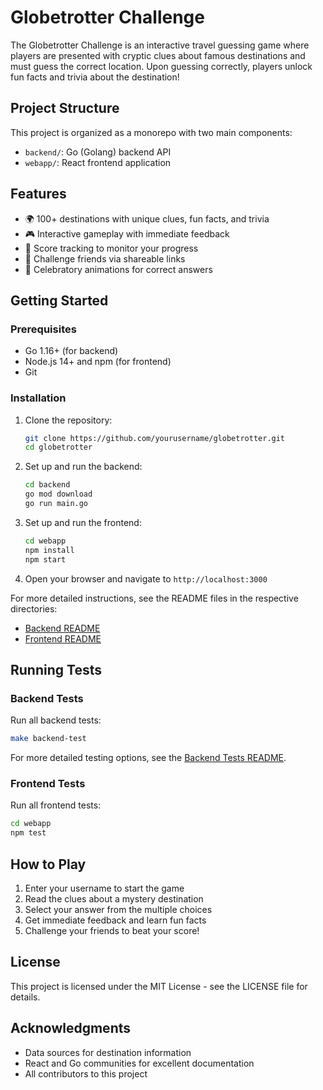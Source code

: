 # Globetrotter Challenge

The Globetrotter Challenge is an interactive travel guessing game where players are presented with cryptic clues about famous destinations and must guess the correct location. Upon guessing correctly, players unlock fun facts and trivia about the destination!

## Project Structure

This project is organized as a monorepo with two main components:

- `backend/`: Go (Golang) backend API
- `webapp/`: React frontend application

## Features

- 🌍 100+ destinations with unique clues, fun facts, and trivia
- 🎮 Interactive gameplay with immediate feedback
- 🎯 Score tracking to monitor your progress
- 🔗 Challenge friends via shareable links
- 🎉 Celebratory animations for correct answers

## Getting Started

### Prerequisites

- Go 1.16+ (for backend)
- Node.js 14+ and npm (for frontend)
- Git

### Installation

1. Clone the repository:
   ```bash
   git clone https://github.com/yourusername/globetrotter.git
   cd globetrotter
   ```

2. Set up and run the backend:
   ```bash
   cd backend
   go mod download
   go run main.go
   ```

3. Set up and run the frontend:
   ```bash
   cd webapp
   npm install
   npm start
   ```

4. Open your browser and navigate to `http://localhost:3000`

For more detailed instructions, see the README files in the respective directories:
- [Backend README](./backend/README.md)
- [Frontend README](./webapp/README.md)

## Running Tests

### Backend Tests

Run all backend tests:
```bash
make backend-test
```

For more detailed testing options, see the [Backend Tests README](./backend/tests/README.md).

### Frontend Tests

Run all frontend tests:
```bash
cd webapp
npm test
```

## How to Play

1. Enter your username to start the game
2. Read the clues about a mystery destination
3. Select your answer from the multiple choices
4. Get immediate feedback and learn fun facts
5. Challenge your friends to beat your score!

## License

This project is licensed under the MIT License - see the LICENSE file for details.

## Acknowledgments

- Data sources for destination information
- React and Go communities for excellent documentation
- All contributors to this project 